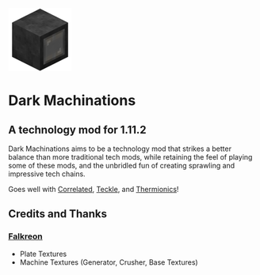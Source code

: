 <img src="src/main/resources/logo.png" height=128 width=128>

# Dark Machinations
## A technology mod for 1.11.2

Dark Machinations aims to be a technology mod that strikes a better balance than more traditional tech mods, while retaining the feel of playing some of these mods, and the unbridled fun of creating sprawling and impressive tech chains.

Goes well with [Correlated](https://github.com/elytra/Correlated), [Teckle](https://github.com/elytra/Teckle), and [Thermionics](https://github.com/elytra/Thermionics)!

## Credits and Thanks

### [Falkreon](https://github.com/Falkreon)
* Plate Textures
* Machine Textures (Generator, Crusher, Base Textures)